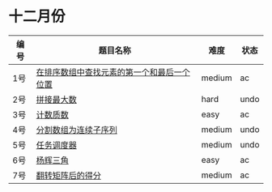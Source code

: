 # 十二月份

**编号**|**题目名称**|**难度**|**状态**
--------|------------|--------|--------
1号|[在排序数组中查找元素的第一个和最后一个位置](./第1题%2034.%20在排序数组中查找元素的第一个和最后一个位置)|medium|ac
2号|[拼接最大数](./第2题%20321.%20拼接最大数)|hard|undo
3号|[计数质数](./第3题%20204.%20计数质数)|easy|ac
4号|[分割数组为连续子序列](./第4题%20659.%20分割数组为连续子序列)|medium|undo
5号|[任务调度器](./第5题%20621.%20任务调度器)|medium|undo
6号|[杨辉三角](./第6题%20118.%20杨辉三角)|easy|ac
7号|[翻转矩阵后的得分](./第7题%20861.%20翻转矩阵后的得分)|medium|ac
